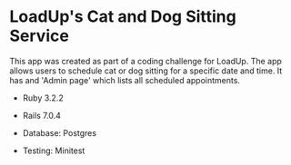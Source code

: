 # LoadUp's Cat and Dog Sitting Service

This app was created as part of a coding challenge for LoadUp. The app allows users to schedule cat or dog sitting for a specific date and time. It has and 'Admin page' which lists all scheduled appointments.

- Ruby 3.2.2

- Rails 7.0.4

- Database: Postgres

- Testing: Minitest
